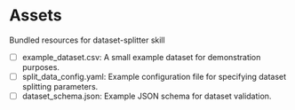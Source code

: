# Assets

Bundled resources for dataset-splitter skill

- [ ] example_dataset.csv: A small example dataset for demonstration purposes.
- [ ] split_data_config.yaml: Example configuration file for specifying dataset splitting parameters.
- [ ] dataset_schema.json: Example JSON schema for dataset validation.
